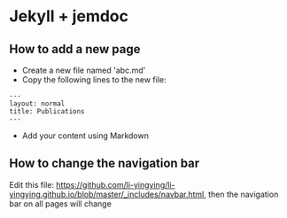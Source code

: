 # Jekyll + jemdoc

## How to add a new page
- Create a new file named 'abc.md'
- Copy the following lines to the new file:
```
---
layout: normal
title: Publications
---
```
- Add your content using Markdown

## How to change the navigation bar
Edit this file: <https://github.com/li-yingying/li-yingying.github.io/blob/master/_includes/navbar.html>, then the navigation bar on all pages will change
